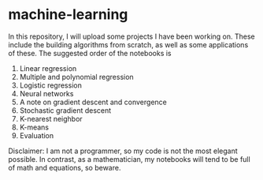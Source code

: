 # machine-learning
In this repository, I will upload some projects I have been working on. These include the building algorithms from scratch, as well as some applications of these. The suggested order of the notebooks is

1. Linear regression
2. Multiple and polynomial regression
3. Logistic regression
4. Neural networks
5. A note on gradient descent and convergence
6. Stochastic gradient descent
7. K-nearest neighbor
8. K-means
9. Evaluation

Disclaimer: I am not a programmer, so my code is not the most elegant possible. In contrast, as a mathematician, my notebooks will tend to be full of math and equations, so beware. 
